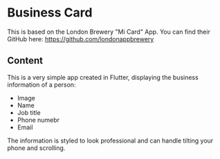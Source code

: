 # Business Card
This is based on the London Brewery "Mi Card" App. You can find their GitHub here: https://github.com/londonappbrewery

## Content
This is a very simple app created in Flutter, displaying the business information of a person:
- Image
- Name
- Job title
- Phone numebr
- Email

The information is styled to look professional and can handle tilting your phone and scrolling.
